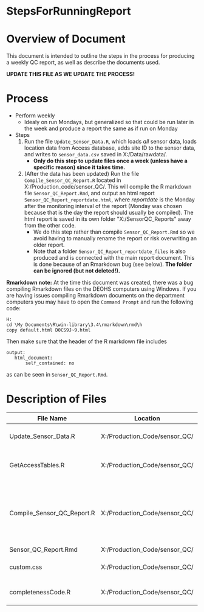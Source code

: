 StepsForRunningReport
================


Overview of Document
====================

This document is intended to outline the steps in the process for producing a weekly QC report, as well as describe the documents used.

**UPDATE THIS FILE AS WE UPDATE THE PROCESS!**

Process
=======

-   Perform weekly
    -   Idealy on run Mondays, but generalized so that could be run later in the week and produce a report the same as if run on Monday
-   Steps
    1.  Run the file `Update_Sensor_Data.R`, which loads *all* sensor data, loads location data from Access database, adds site ID to the sensor data, and writes to `sensor_data.csv` saved in X:/Data/rawdata/.  
        -  **Only do this step to update files once a week (unless have a specific reason) since it takes time.**
    2.  (After the data has been updated) Run the file `Compile_Sensor_QC_Report.R` located in X:/Production\_code/sensor\_QC/.  This will compile the R markdown file `Sensor_QC_Report.Rmd`, and output an html report `Sensor_QC_Report_reportdate.html`, where *reportdate* is the Monday after the monitoring interval of the report (Monday was chosen because that is the day the report should usually be compiled).  The html report is saved in its own folder "X:/SensorQC_Reports" away from the other code.
        -  We do this step rather than compile `Sensor_QC_Report.Rmd` so we avoid having to manually rename the report or risk overwriting an older report.
        -  Note that a folder `Sensor_QC_Report_reportdate_files` is also produced and is connected with the main report document.  This is done because of an Rmarkdown bug (see below).  **The folder can be ignored (but not deleted!).**
        
**Rmarkdown note:** At the time this document was created, there was a bug compiling Rmarkdown files on the DEOHS computers using Windows.  If you are having issues compiling Rmarkdown documents on the department computers you may have to open the `Command Prompt` and run the following code: 
```
H:
cd \My Documents\R\win-library\3.4\rmarkdown\rmd\h
copy default.html D0CS9J~9.html
```
 Then make sure that the header of the R markdown file includes 
 ```
output:
    html_document:
        self_contained: no
```
 as can be seen in `Sensor_QC_Report.Rmd`.
    
Description of Files
====================

<table>
<colgroup>
<col width="25%" />
<col width="35%" />
<col width="38%" />
</colgroup>
<thead>
<tr class="header">
<th>File Name</th>
<th>Location</th>
<th>Description</th>
</tr>
</thead>
<tbody>
<tr class="odd">
<td>Update_Sensor_Data.R</td>
<td>X:/Production_Code/sensor_QC/</td>
<td>Download all sensor and location data, merge, and write to csv</td>
</tr>
<tr class="even">
<td>GetAccessTables.R</td>
<td>X:/Production_Code/sensor_QC/</td>
<td>Script to get location data from Access Database (required to run "Update_Sensor_Data.R")</td>
</tr>
<tr class="odd">
<td>Compile_Sensor_QC_Report.R</td>
<td>X:/Production_Code/sensor_QC/</td>
<td>Runs "Sensor_QC_Report.Rmd" but outputs a file with the report date in the filename (to avoid manually renaming each week when compiling the report). </td>
</tr>
<tr class="even">
<td>Sensor_QC_Report.Rmd</td>
<td>X:/Production_Code/sensor_QC/</td>
<td>Produces the html report</td>
</tr>
<tr class="odd">
<td>custom.css</td>
<td>X:/Production_Code/sensor_QC/</td>
<td>css file that adds a floating table of contents to the report</td>
</tr>
<tr class="even">
<td>completenessCode.R</td>
<td>X:/Production_Code/sensor_QC/</td>
<td>Contains functions for completeness used in report</td>
</tr>
</tbody>
</table>
